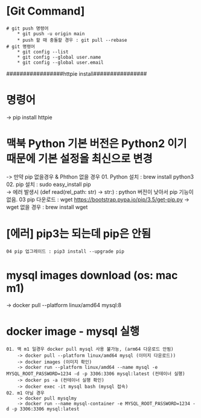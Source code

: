 [Git Command]
============= 

    # git push 명령어
        * git push -u origin main
        * push 할 때 충돌할 경우 : git pull --rebase 
    # git 명령어
        * git config --list
        * git config --global user.name
        * git config --global user.email


#################httpie install################
# 명령어
-> pip install httpie 

# 맥북 Python 기본 버전은 Python2 이기 때문에 기본 설정을 최신으로 변경
-> 만약 pip 없을경우 & Phthon 없을 경우 
    01. Python 설치 : brew install python3 
    02. pip 설치 : sudo easy_install pip  
        -> 에러 발생시 (def read(rel_path: str) -> str:) : python 버전이 낮아서 pip 기능이 없음. 
    03 pip 다운로드 : wget https://bootstrap.pypa.io/pip/3.5/get-pip.py
        -> wget 없을 경우 : brew install wget

# [에러] pip3는 되는데 pip은 안됨
    04 pip 업그레이드 : pip3 install --upgrade pip

# mysql images download (os: mac m1)
-> docker pull --platform linux/amd64 mysql:8

# docker image - mysql 실행
    01. 맥 m1 일경우 docker pull mysql 사용 불가능, (arm64 다운로드 안됨)
        -> docker pull --platform linux/amd64 mysql (이미지 다운로드))
        -> docker images (이미지 확인)
        -> docker run --platform linux/amd64 --name mysql -e MYSQL_ROOT_PASSWORD=1234 -d -p 3306:3306 mysql:latest (컨테이너 실행)
        -> docker ps -a (컨테이너 실행 확인)
        -> docker exec -it mysql bash (mysql 접속)
    02. m1 아닐 경우
        -> docker pull mysqlmy 
        -> docker run --name mysql-container -e MYSQL_ROOT_PASSWORD=1234 -d -p 3306:3306 mysql:latest


              
